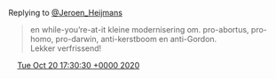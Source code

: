 Replying to [@Jeroen\_Heijmans](https://twitter.com/DromerDenker/status/1318601783648964608)

> en while\-you’re\-at\-it kleine modernisering om\. pro\-abortus, pro\-homo, pro\-darwin, anti\-kerstboom en anti\-Gordon\.   
> Lekker verfrissend\!

<img src="../../media/tweet.ico" width="12" /> [Tue Oct 20 17:30:30 +0000 2020](https://twitter.com/DromerDenker/status/1318605523831431173)